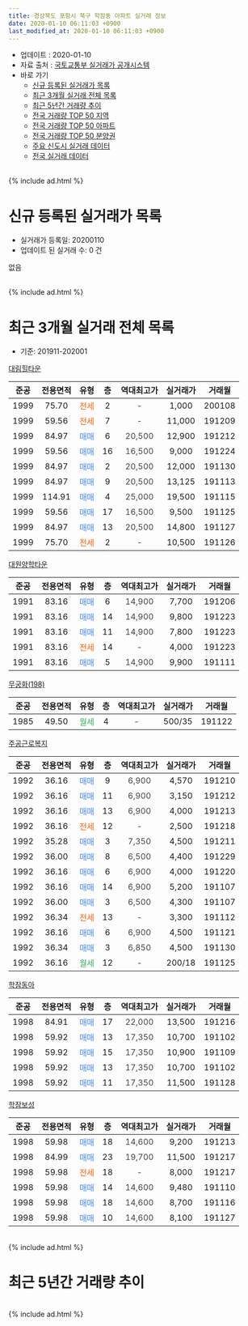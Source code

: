 ```yaml
---
title: 경상북도 포항시 북구 학잠동 아파트 실거래 정보
date: 2020-01-10 06:11:03 +0900
last_modified_at: 2020-01-10 06:11:03 +0900
---
```


* 업데이트 : 2020-01-10
* 자료 출처 : [국토교통부 실거래가 공개시스템](http://rt.molit.go.kr)
* 바로 가기
    * [신규 등록된 실거래가 목록](#신규-등록된-실거래가-목록)
    * [최근 3개월 실거래 전체 목록](#최근-3개월-실거래-전체-목록)
    * [최근 5년간 거래량 추이](#최근-5년간-거래량-추이)
    * [전국 거래량 TOP 50 지역](https://inasie.github.io/apt-trade-info/최근-3개월-전국에서-가장-거래가-많이-발생한-지역)
    * [전국 거래량 TOP 50 아파트](https://inasie.github.io/apt-trade-info/최근-3개월-전국에서-가장-거래가-많이-발생한-아파트)
    * [전국 거래량 TOP 50 분양권](https://inasie.github.io/apt-trade-info/최근-3개월-전국에서-가장-거래가-많이-발생한-분양권)
    * [주요 신도시 실거래 데이터](https://inasie.github.io/apt-trade-info/주요-신도시)
    * [전국 실거래 데이터](https://inasie.github.io/apt-trade-info/전국)
<br>
{% include ad.html %}
<br>

# 신규 등록된 실거래가 목록
* 실거래가 등록일: 20200110
* 업데이트 된 실거래 수: 0 건

없음

<br>
{% include ad.html %}
<br>

# 최근 3개월 실거래 전체 목록
* 기준: 201911-202001


[대림힐타운](https://search.naver.com/search.naver?query=%EA%B2%BD%EC%83%81%EB%B6%81%EB%8F%84+%ED%8F%AC%ED%95%AD%EC%8B%9C+%EB%B6%81%EA%B5%AC+%ED%95%99%EC%9E%A0%EB%8F%99+%EB%8C%80%EB%A6%BC%ED%9E%90%ED%83%80%EC%9A%B4)

|준공|전용면적|유형|층|역대최고가|실거래가|거래월|
|:---:|:---:|:---:|:---:|:---:|:---:|:---:|
|1999|75.70|<span style="color:#ff5a00">전세</span>|2|<span style="color:#444444">-</span>|1,000|200108|
|1999|59.56|<span style="color:#ff5a00">전세</span>|7|<span style="color:#444444">-</span>|11,000|191209|
|1999|84.97|<span style="color:#4285f3">매매</span>|6|<span style="color:#444444">20,500</span>|12,900|191212|
|1999|59.56|<span style="color:#4285f3">매매</span>|16|<span style="color:#444444">16,500</span>|9,000|191224|
|1999|84.97|<span style="color:#4285f3">매매</span>|2|<span style="color:#444444">20,500</span>|12,000|191130|
|1999|84.97|<span style="color:#4285f3">매매</span>|9|<span style="color:#444444">20,500</span>|13,125|191113|
|1999|114.91|<span style="color:#4285f3">매매</span>|4|<span style="color:#444444">25,000</span>|19,500|191115|
|1999|59.56|<span style="color:#4285f3">매매</span>|17|<span style="color:#444444">16,500</span>|9,500|191125|
|1999|84.97|<span style="color:#4285f3">매매</span>|13|<span style="color:#444444">20,500</span>|14,800|191127|
|1999|75.70|<span style="color:#ff5a00">전세</span>|2|<span style="color:#444444">-</span>|10,500|191126|

[대원양학타운](https://search.naver.com/search.naver?query=%EA%B2%BD%EC%83%81%EB%B6%81%EB%8F%84+%ED%8F%AC%ED%95%AD%EC%8B%9C+%EB%B6%81%EA%B5%AC+%ED%95%99%EC%9E%A0%EB%8F%99+%EB%8C%80%EC%9B%90%EC%96%91%ED%95%99%ED%83%80%EC%9A%B4)

|준공|전용면적|유형|층|역대최고가|실거래가|거래월|
|:---:|:---:|:---:|:---:|:---:|:---:|:---:|
|1991|83.16|<span style="color:#4285f3">매매</span>|6|<span style="color:#444444">14,900</span>|7,700|191206|
|1991|83.16|<span style="color:#4285f3">매매</span>|14|<span style="color:#444444">14,900</span>|9,800|191223|
|1991|83.16|<span style="color:#4285f3">매매</span>|11|<span style="color:#444444">14,900</span>|7,800|191223|
|1991|83.16|<span style="color:#ff5a00">전세</span>|14|<span style="color:#444444">-</span>|4,000|191223|
|1991|83.16|<span style="color:#4285f3">매매</span>|5|<span style="color:#444444">14,900</span>|9,900|191111|

[무궁화(198)](https://search.naver.com/search.naver?query=%EA%B2%BD%EC%83%81%EB%B6%81%EB%8F%84+%ED%8F%AC%ED%95%AD%EC%8B%9C+%EB%B6%81%EA%B5%AC+%ED%95%99%EC%9E%A0%EB%8F%99+%EB%AC%B4%EA%B6%81%ED%99%94%28198%29)

|준공|전용면적|유형|층|역대최고가|실거래가|거래월|
|:---:|:---:|:---:|:---:|:---:|:---:|:---:|
|1985|49.50|<span style="color:#34a853">월세</span>|4|<span style="color:#444444">-</span>|500/35|191122|

[주공근로복지](https://search.naver.com/search.naver?query=%EA%B2%BD%EC%83%81%EB%B6%81%EB%8F%84+%ED%8F%AC%ED%95%AD%EC%8B%9C+%EB%B6%81%EA%B5%AC+%ED%95%99%EC%9E%A0%EB%8F%99+%EC%A3%BC%EA%B3%B5%EA%B7%BC%EB%A1%9C%EB%B3%B5%EC%A7%80)

|준공|전용면적|유형|층|역대최고가|실거래가|거래월|
|:---:|:---:|:---:|:---:|:---:|:---:|:---:|
|1992|36.16|<span style="color:#4285f3">매매</span>|9|<span style="color:#444444">6,900</span>|4,570|191210|
|1992|36.16|<span style="color:#4285f3">매매</span>|11|<span style="color:#444444">6,900</span>|3,150|191212|
|1992|36.16|<span style="color:#4285f3">매매</span>|13|<span style="color:#444444">6,900</span>|4,000|191213|
|1992|36.16|<span style="color:#ff5a00">전세</span>|12|<span style="color:#444444">-</span>|2,500|191218|
|1992|35.28|<span style="color:#4285f3">매매</span>|3|<span style="color:#444444">7,350</span>|4,500|191211|
|1992|36.00|<span style="color:#4285f3">매매</span>|8|<span style="color:#444444">6,500</span>|4,400|191229|
|1992|36.16|<span style="color:#4285f3">매매</span>|6|<span style="color:#444444">6,900</span>|4,000|191220|
|1992|36.16|<span style="color:#4285f3">매매</span>|14|<span style="color:#444444">6,900</span>|5,200|191107|
|1992|36.00|<span style="color:#4285f3">매매</span>|3|<span style="color:#444444">6,500</span>|4,300|191107|
|1992|36.34|<span style="color:#ff5a00">전세</span>|13|<span style="color:#444444">-</span>|3,300|191112|
|1992|36.16|<span style="color:#4285f3">매매</span>|6|<span style="color:#444444">6,900</span>|4,500|191121|
|1992|36.34|<span style="color:#4285f3">매매</span>|3|<span style="color:#444444">6,850</span>|4,500|191130|
|1992|36.16|<span style="color:#34a853">월세</span>|12|<span style="color:#444444">-</span>|200/18|191125|

[학잠동아](https://search.naver.com/search.naver?query=%EA%B2%BD%EC%83%81%EB%B6%81%EB%8F%84+%ED%8F%AC%ED%95%AD%EC%8B%9C+%EB%B6%81%EA%B5%AC+%ED%95%99%EC%9E%A0%EB%8F%99+%ED%95%99%EC%9E%A0%EB%8F%99%EC%95%84)

|준공|전용면적|유형|층|역대최고가|실거래가|거래월|
|:---:|:---:|:---:|:---:|:---:|:---:|:---:|
|1998|84.91|<span style="color:#4285f3">매매</span>|17|<span style="color:#444444">22,000</span>|13,500|191216|
|1998|59.92|<span style="color:#4285f3">매매</span>|13|<span style="color:#444444">17,350</span>|10,700|191102|
|1998|59.92|<span style="color:#4285f3">매매</span>|15|<span style="color:#444444">17,350</span>|10,900|191109|
|1998|59.92|<span style="color:#4285f3">매매</span>|13|<span style="color:#444444">17,350</span>|10,700|191102|
|1998|59.92|<span style="color:#4285f3">매매</span>|11|<span style="color:#444444">17,350</span>|11,500|191128|

[학잠보성](https://search.naver.com/search.naver?query=%EA%B2%BD%EC%83%81%EB%B6%81%EB%8F%84+%ED%8F%AC%ED%95%AD%EC%8B%9C+%EB%B6%81%EA%B5%AC+%ED%95%99%EC%9E%A0%EB%8F%99+%ED%95%99%EC%9E%A0%EB%B3%B4%EC%84%B1)

|준공|전용면적|유형|층|역대최고가|실거래가|거래월|
|:---:|:---:|:---:|:---:|:---:|:---:|:---:|
|1998|59.98|<span style="color:#4285f3">매매</span>|18|<span style="color:#444444">14,600</span>|9,200|191213|
|1998|84.99|<span style="color:#4285f3">매매</span>|23|<span style="color:#444444">19,700</span>|11,500|191217|
|1998|59.98|<span style="color:#ff5a00">전세</span>|18|<span style="color:#444444">-</span>|8,000|191217|
|1998|59.98|<span style="color:#4285f3">매매</span>|14|<span style="color:#444444">14,600</span>|9,480|191110|
|1998|59.98|<span style="color:#4285f3">매매</span>|18|<span style="color:#444444">14,600</span>|8,700|191116|
|1998|59.98|<span style="color:#4285f3">매매</span>|10|<span style="color:#444444">14,600</span>|8,100|191127|


<br>
{% include ad.html %}
<br>

# 최근 5년간 거래량 추이


<div style="width:100%;">
    <canvas id="deal_progress" height="200"></canvas>
</div>

<script>
new Chart(document.getElementById("deal_progress"), {
    type: 'line',
    data: {
        labels: ['201501','201502','201503','201504','201505','201506','201507','201508','201509','201510','201511','201512','201601','201602','201603','201604','201605','201606','201607','201608','201609','201610','201611','201612','201701','201702','201703','201704','201705','201706','201707','201708','201709','201710','201711','201712','201801','201802','201803','201804','201805','201806','201807','201808','201809','201810','201811','201812','201901','201902','201903','201904','201905','201906','201907','201908','201909','201910','201911','201912','202001'],
        datasets: [{
            label: '매매',
            pointRadius: 1,
            data: [26, 16, 32, 34, 17, 22, 13, 14, 19, 19, 11, 3, 7, 10, 7, 14, 13, 11, 7, 13, 15, 15, 16, 7, 9, 14, 6, 14, 7, 18, 10, 6, 8, 9, 8, 4, 5, 9, 14, 4, 7, 12, 7, 6, 10, 5, 7, 6, 8, 7, 7, 12, 15, 11, 9, 14, 13, 14, 17, 14, 0],
            borderColor: "rgba(255, 201, 14, 1)",
            backgroundColor: "rgba(255, 201, 14, 0.5)",
            fill: false,
            lineTension: 0
        },{
            label: '전월세',
            pointRadius: 1,
            data: [4, 5, 12, 2, 5, 12, 8, 8, 5, 8, 8, 4, 7, 12, 13, 6, 11, 3, 9, 7, 9, 12, 10, 5, 5, 8, 4, 7, 8, 2, 1, 5, 9, 9, 6, 4, 5, 11, 10, 6, 15, 6, 8, 5, 12, 10, 6, 7, 4, 10, 6, 7, 10, 10, 6, 9, 10, 9, 4, 4, 1],
            borderColor: "rgba(0, 141, 185, 1)",
            backgroundColor: "rgba(0, 141, 185, 0.5)",
            fill: false,
            lineTension: 0
        }
        ]
    },
    options: {
        responsive: true,
        title: {
            display: false
        },
        tooltips: {
            mode: 'index',
            intersect: false
        },
        hover: {
            mode: 'nearest',
            intersect: true
        },
        scales: {
            xAxes: [{
                display: true,
                scaleLabel: {
                    display: true,
                    labelString: '년/월'
                }
            }],
            yAxes: [{
                display: true,
                ticks: {
                    suggestedMin: 0,
                },
                scaleLabel: {
                    display: true,
                    labelString: '실거래 수'
                }
            }]
        }
    }
});

</script>


<br>
{% include ad.html %}
<br>

